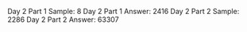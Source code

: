 Day 2 Part 1 Sample: 8
Day 2 Part 1 Answer: 2416
Day 2 Part 2 Sample: 2286
Day 2 Part 2 Answer: 63307